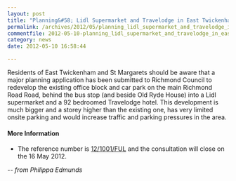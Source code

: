 ```yaml
---
layout: post
title: "Planning&#58; Lidl Supermarket and Travelodge in East Twickenham"
permalink: /archives/2012/05/planning_lidl_supermarket_and_travelodge_in_east_t.html
commentfile: 2012-05-10-planning_lidl_supermarket_and_travelodge_in_east_t
category: news
date: 2012-05-10 16:58:44

---
```


Residents of East Twickenham and St Margarets should be aware that a major planning application has been submitted to Richmond Council to redevelop the existing office block and car park on the main Richmond Road Road, behind the bus stop (and beside Old Ryde House) into a Lidl supermarket and a 92 bedroomed Travelodge hotel. This development is much bigger and a storey higher than the existing one, has very limited onsite parking and would increase traffic and parking pressures in the area.

#### More Information

-   The reference number is [12/1001/FUL](http://idoxwam.richmond.gov.uk/WAM/showCaseFile.do?&appNumber=12/1001/FUL) and the consultation will close on the 16 May 2012.

<cite>-- from Philippa Edmunds</cite>
